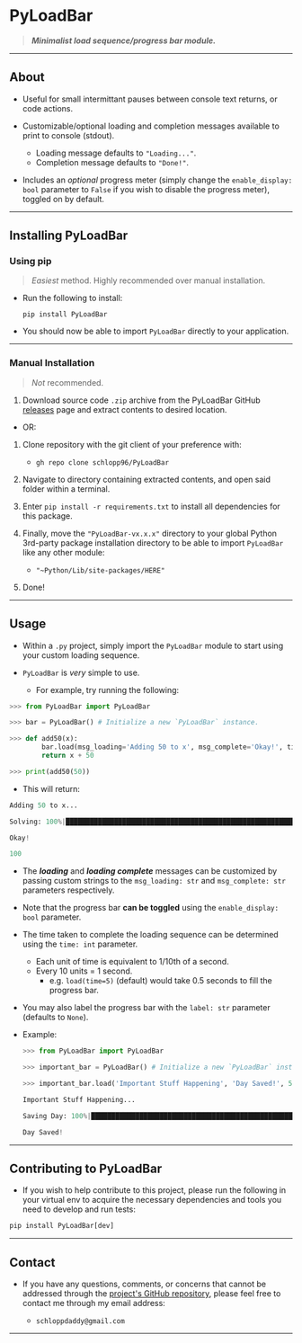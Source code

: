 # PyLoadBar

> _**Minimalist load sequence/progress bar module.**_

---

## About

- Useful for small intermittant pauses between console text returns, or code actions.

- Customizable/optional loading and completion messages available to print to console (stdout).

  - Loading message defaults to `"Loading..."`.
  - Completion message defaults to `"Done!"`.

- Includes an _optional_ progress meter (simply change the `enable_display: bool` parameter to `False` if you wish to disable the progress meter), toggled on by default.

---

## Installing PyLoadBar

### Using pip

> _Easiest_ method. Highly recommended over manual installation.

- Run the following to install:

  ```shell
  pip install PyLoadBar
  ```

- You should now be able to import `PyLoadBar` directly to your application.

---

### Manual Installation

> _Not_ recommended.

1. Download source code `.zip` archive from the PyLoadBar GitHub [releases](https://github.com/schlopp96/PyLoadBar/releases/latest) page and extract contents to desired location.

- OR:

1. Clone repository with the git client of your preference with:

   - `gh repo clone schlopp96/PyLoadBar`

2. Navigate to directory containing extracted contents, and open said folder within a terminal.

3. Enter `pip install -r requirements.txt` to install all dependencies for this package.

4. Finally, move the `"PyLoadBar-vx.x.x"` directory to your global Python 3rd-party package installation directory to be able to import `PyLoadBar` like any other module:

   - `"~Python/Lib/site-packages/HERE"`

5. Done!

---

## Usage

- Within a `.py` project, simply import the `PyLoadBar` module to start using your custom loading sequence.

- `PyLoadBar` is _very_ simple to use.

  - For example, try running the following:

```python
>>> from PyLoadBar import PyLoadBar

>>> bar = PyLoadBar() # Initialize a new `PyLoadBar` instance.

>>> def add50(x):
        bar.load(msg_loading='Adding 50 to x', msg_complete='Okay!', time=30, label='Solving', enable_display=True) # Call `load` method to start loading sequence.
        return x + 50

>>> print(add50(50))
```

- This will return:

```python
Adding 50 to x...

Solving: 100%|█████████████████████████████████████████████████████████████████████████████████████████████████████████████████████████████████████| 5/5 [00:00<00:00,  8.94it/s].

Okay!

100
```

- The **_loading_** and **_loading complete_** messages can be customized by passing custom strings to the `msg_loading: str` and `msg_complete: str` parameters respectively.

- Note that the progress bar **can be toggled** using the `enable_display: bool` parameter.

- The time taken to complete the loading sequence can be determined using the `time: int` parameter.

  - Each unit of time is equivalent to 1/10th of a second.
  - Every 10 units = 1 second.
    - e.g. `load(time=5)` (default) would take 0.5 seconds to fill the progress bar.

- You may also label the progress bar with the `label: str` parameter (defaults to `None`).

- Example:

  ```python
  >>> from PyLoadBar import PyLoadBar

  >>> important_bar = PyLoadBar() # Initialize a new `PyLoadBar` instance.

  >>> important_bar.load('Important Stuff Happening', 'Day Saved!', 50, 'Saving Day') # Call `load` method to start loading sequence.

  Important Stuff Happening...

  Saving Day: 100%|█████████████████████████████████████████████████████████████████████████████████████████████████████████████████████████████████████████████| 50/50 [00:05<00:00,  9.19it/s]

  Day Saved!
  ```

---

## Contributing to PyLoadBar

- If you wish to help contribute to this project, please run the following in your virtual env to acquire the necessary dependencies and tools you need to develop and run tests:

```python
pip install PyLoadBar[dev]
```

---

## Contact

- If you have any questions, comments, or concerns that cannot be addressed through the [project's GitHub repository](https://github.com/schlopp96/PyLoadBar), please feel free to contact me through my email address:

  - `schloppdaddy@gmail.com`

---
